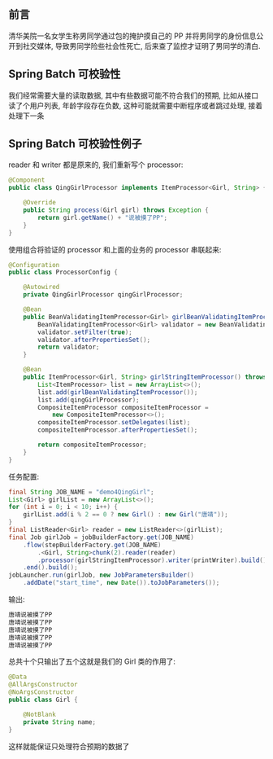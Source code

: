 ## 前言

清华美院一名女学生称男同学通过包的掩护摸自己的 PP 并将男同学的身份信息公开到社交媒体, 导致男同学险些社会性死亡, 后来查了监控才证明了男同学的清白.

## Spring Batch 可校验性

我们经常需要大量的读取数据, 其中有些数据可能不符合我们的预期, 比如从接口读了个用户列表, 年龄字段存在负数, 这种可能就需要中断程序或者跳过处理, 接着处理下一条

## Spring Batch 可校验性例子

reader 和 writer 都是原来的, 我们重新写个 processor:

```java
@Component
public class QingGirlProcessor implements ItemProcessor<Girl, String> {

    @Override
    public String process(Girl girl) throws Exception {
        return girl.getName() + "说被摸了PP";
    }
}
```

使用组合将验证的 processor 和上面的业务的 processor 串联起来:

```java
@Configuration
public class ProcessorConfig {

    @Autowired
    private QingGirlProcessor qingGirlProcessor;

    @Bean
    public BeanValidatingItemProcessor<Girl> girlBeanValidatingItemProcessor() throws Exception {
        BeanValidatingItemProcessor<Girl> validator = new BeanValidatingItemProcessor<>();
        validator.setFilter(true);
        validator.afterPropertiesSet();
        return validator;
    }

    @Bean
    public ItemProcessor<Girl, String> girlStringItemProcessor() throws Exception {
        List<ItemProcessor> list = new ArrayList<>();
        list.add(girlBeanValidatingItemProcessor());
        list.add(qingGirlProcessor);
        CompositeItemProcessor compositeItemProcessor =
            new CompositeItemProcessor<>();
        compositeItemProcessor.setDelegates(list);
        compositeItemProcessor.afterPropertiesSet();

        return compositeItemProcessor;
    }
}
```

任务配置:

```java
final String JOB_NAME = "demo4QingGirl";
List<Girl> girlList = new ArrayList<>();
for (int i = 0; i < 10; i++) {
    girlList.add(i % 2 == 0 ? new Girl() : new Girl("唐靖"));
}
final ListReader<Girl> reader = new ListReader<>(girlList);
final Job girlJob = jobBuilderFactory.get(JOB_NAME)
    .flow(stepBuilderFactory.get(JOB_NAME)
        .<Girl, String>chunk(2).reader(reader)
        .processor(girlStringItemProcessor).writer(printWriter).build())
    .end().build();
jobLauncher.run(girlJob, new JobParametersBuilder()
    .addDate("start_time", new Date()).toJobParameters());
```

输出:

```java
唐靖说被摸了PP
唐靖说被摸了PP
唐靖说被摸了PP
唐靖说被摸了PP
唐靖说被摸了PP
```

总共十个只输出了五个这就是我们的 Girl 类的作用了:

```java
@Data
@AllArgsConstructor
@NoArgsConstructor
public class Girl {

    @NotBlank
    private String name;
}
```

这样就能保证只处理符合预期的数据了

